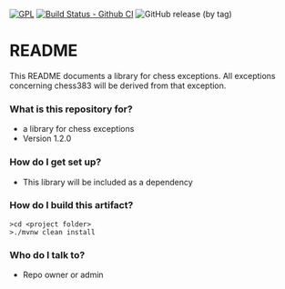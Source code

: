 [![GPL](https://img.shields.io/badge/License-GPL%20v3-blue.svg)](https://www.gnu.org/licenses/gpl-3.0)
[![Build Status - Github CI](https://github.com/PIUGroup/chessexception/workflows/Build%20Status%20-%20Github%20CI/badge.svg)](https://github.com/PIUGroup/chessexception/actions?query=workflow%3A%22Build+Status+-+Github+CI%22)
![GitHub release (by tag)](https://img.shields.io/github/downloads/PIUGroup/chessexception/_latest/total?logoColor=green&style=plastic)
# README #

This README documents a library for chess exceptions.
All exceptions concerning chess383 will be derived from that exception.

### What is this repository for? ###

* a library for chess exceptions 
* Version 1.2.0

### How do I get set up? ###

* This library will be included as a dependency

### How do I build this artifact? ###

```shell script
>cd <project folder>
>./mvnw clean install
```

### Who do I talk to? ###

* Repo owner or admin

